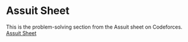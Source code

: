 # Assuit Sheet
This is the problem-solving section from the Assuit sheet on Codeforces.
[Assuit Sheet](https://codeforces.com/group/MWSDmqGsZm/contests)
